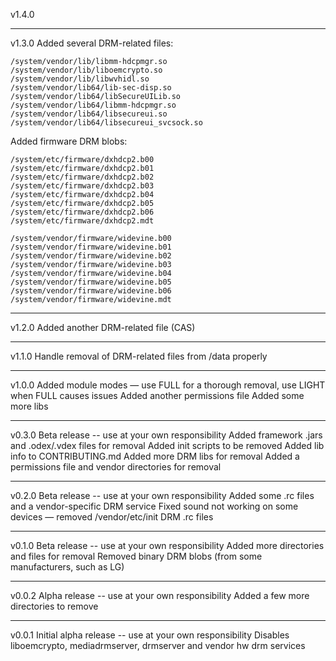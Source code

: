 v1.4.0

---

v1.3.0
Added several DRM-related files:
```
/system/vendor/lib/libmm-hdcpmgr.so
/system/vendor/lib/liboemcrypto.so
/system/vendor/lib/libwvhidl.so
/system/vendor/lib64/lib-sec-disp.so
/system/vendor/lib64/libSecureUILib.so
/system/vendor/lib64/libmm-hdcpmgr.so
/system/vendor/lib64/libsecureui.so
/system/vendor/lib64/libsecureui_svcsock.so
```

Added firmware DRM blobs:
```
/system/etc/firmware/dxhdcp2.b00
/system/etc/firmware/dxhdcp2.b01
/system/etc/firmware/dxhdcp2.b02
/system/etc/firmware/dxhdcp2.b03
/system/etc/firmware/dxhdcp2.b04
/system/etc/firmware/dxhdcp2.b05
/system/etc/firmware/dxhdcp2.b06
/system/etc/firmware/dxhdcp2.mdt

/system/vendor/firmware/widevine.b00
/system/vendor/firmware/widevine.b01
/system/vendor/firmware/widevine.b02
/system/vendor/firmware/widevine.b03
/system/vendor/firmware/widevine.b04
/system/vendor/firmware/widevine.b05
/system/vendor/firmware/widevine.b06
/system/vendor/firmware/widevine.mdt
```

---

v1.2.0
Added another DRM-related file (CAS)

---

v1.1.0
Handle removal of DRM-related files from /data properly

---

v1.0.0
Added module modes — use FULL for a thorough removal, use LIGHT when FULL causes issues
Added another permissions file
Added some more libs

---

v0.3.0
Beta release -- use at your own responsibility
Added framework .jars and .odex/.vdex files for removal
Added init scripts to be removed
Added lib info to CONTRIBUTING.md
Added more DRM libs for removal
Added a permissions file and vendor directories for removal

---

v0.2.0
Beta release -- use at your own responsibility
Added some .rc files and a vendor-specific DRM service
Fixed sound not working on some devices — removed /vendor/etc/init DRM .rc files

---

v0.1.0
Beta release -- use at your own responsibility
Added more directories and files for removal
Removed binary DRM blobs (from some manufacturers, such as LG)

---

v0.0.2
Alpha release -- use at your own responsibility
Added a few more directories to remove

---

v0.0.1
Initial alpha release -- use at your own responsibility
Disables liboemcrypto, mediadrmserver, drmserver and vendor hw drm services
